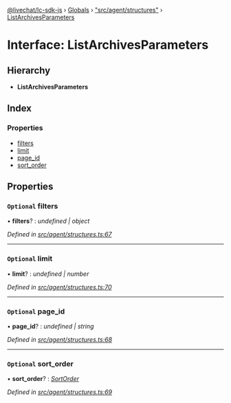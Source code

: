 [@livechat/lc-sdk-js](../README.md) › [Globals](../globals.md) › ["src/agent/structures"](../modules/_src_agent_structures_.md) › [ListArchivesParameters](_src_agent_structures_.listarchivesparameters.md)

# Interface: ListArchivesParameters

## Hierarchy

* **ListArchivesParameters**

## Index

### Properties

* [filters](_src_agent_structures_.listarchivesparameters.md#optional-filters)
* [limit](_src_agent_structures_.listarchivesparameters.md#optional-limit)
* [page_id](_src_agent_structures_.listarchivesparameters.md#optional-page_id)
* [sort_order](_src_agent_structures_.listarchivesparameters.md#optional-sort_order)

## Properties

### `Optional` filters

• **filters**? : *undefined | object*

*Defined in [src/agent/structures.ts:67](https://github.com/livechat/lc-sdk-js/blob/d0a32c0/src/agent/structures.ts#L67)*

___

### `Optional` limit

• **limit**? : *undefined | number*

*Defined in [src/agent/structures.ts:70](https://github.com/livechat/lc-sdk-js/blob/d0a32c0/src/agent/structures.ts#L70)*

___

### `Optional` page_id

• **page_id**? : *undefined | string*

*Defined in [src/agent/structures.ts:68](https://github.com/livechat/lc-sdk-js/blob/d0a32c0/src/agent/structures.ts#L68)*

___

### `Optional` sort_order

• **sort_order**? : *[SortOrder](../enums/_src_objects_index_.sortorder.md)*

*Defined in [src/agent/structures.ts:69](https://github.com/livechat/lc-sdk-js/blob/d0a32c0/src/agent/structures.ts#L69)*
